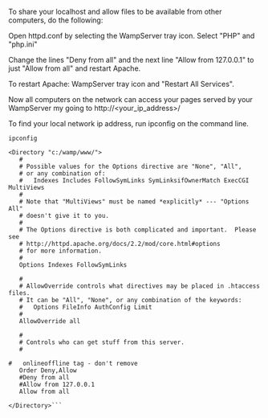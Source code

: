 To share your localhost and allow files to be available from other computers, do the following:

Open httpd.conf by selecting the WampServer tray icon. Select "PHP" and "php.ini"

Change the lines "Deny from all" and the next line "Allow from 127.0.0.1" to just "Allow from all" and restart Apache.

To restart Apache: WampServer tray icon and "Restart All Services".

Now all computers on the network can access your pages served by your WampServer my going to http://&lt;your_ip_address&gt;/

To find your local network ip address, run ipconfig on the command line.

```ipconfig```

```
<Directory "c:/wamp/www/">
   #
   # Possible values for the Options directive are "None", "All",
   # or any combination of:
   #   Indexes Includes FollowSymLinks SymLinksifOwnerMatch ExecCGI MultiViews
   #
   # Note that "MultiViews" must be named *explicitly* --- "Options All"
   # doesn't give it to you.
   #
   # The Options directive is both complicated and important.  Please see
   # http://httpd.apache.org/docs/2.2/mod/core.html#options
   # for more information.
   #
   Options Indexes FollowSymLinks

   #
   # AllowOverride controls what directives may be placed in .htaccess files.
   # It can be "All", "None", or any combination of the keywords:
   #   Options FileInfo AuthConfig Limit
   #
   AllowOverride all

   #
   # Controls who can get stuff from this server.
   #

#   onlineoffline tag - don't remove
   Order Deny,Allow
   #Deny from all
   #Allow from 127.0.0.1
   Allow from all

</Directory>```